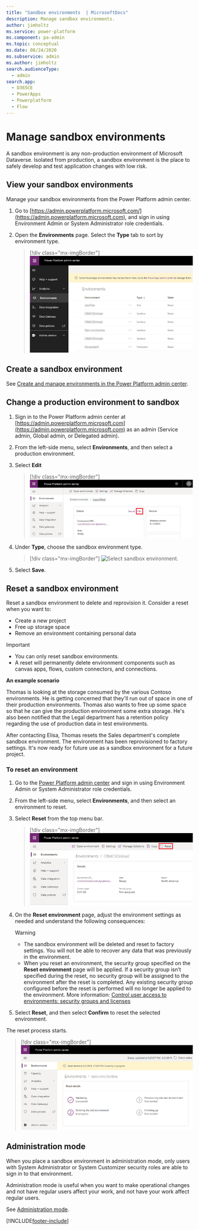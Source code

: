 ```yaml
---
title: "Sandbox environments  | MicrosoftDocs"
description: Manage sandbox environments.
author: jimholtz
ms.service: power-platform
ms.component: pa-admin
ms.topic: conceptual
ms.date: 08/24/2020
ms.subservice: admin
ms.author: jimholtz 
search.audienceType: 
  - admin
search.app:
  - D365CE
  - PowerApps
  - Powerplatform
  - Flow
---
```

# Manage sandbox environments

A sandbox environment is any non-production environment of Microsoft Dataverse. Isolated from production, a sandbox environment is the place to safely develop and test application changes with low risk.

## View your sandbox environments  

Manage your sandbox environments from the Power Platform admin center.  
  
1. Go to [https://admin.powerplatform.microsoft.com/](https://admin.powerplatform.microsoft.com), and sign in using Environment Admin or System Administrator role credentials.
  
2. Open the **Environments** page. Select the **Type** tab to sort by environment type.
  
   > [!div class="mx-imgBorder"] 
   > ![Environments page.](media/sandbox-environments.png "Environments page")

## Create a sandbox environment

See [Create and manage environments in the Power Platform admin center](create-environment.md).

## Change a production environment to sandbox

1. Sign in to the Power Platform admin center at [https://admin.powerplatform.microsoft.com](https://admin.powerplatform.microsoft.com) as an admin (Service admin, Global admin, or Delegated admin).

2. From the left-side menu, select **Environments**, and then select a production environment.

3. Select **Edit**

   > [!div class="mx-imgBorder"] 
   > ![Select Edit.](media/select-edit.png "Select Edit")

4. Under **Type**, choose the sandbox environment type. 

   > [!div class="mx-imgBorder"] 
   > ![Select sandbox environment.](media/select-sandbox.png "Select sandbox environment")

5. Select **Save**.

## Reset a sandbox environment  

Reset a sandbox environment to delete and reprovision it. Consider a reset when you want to:  
  
- Create a new project  
- Free up storage space  
- Remove an environment containing personal data  
  
> [!IMPORTANT]
> - You can only reset sandbox environments. 
> - A reset will permanently delete environment components such as canvas apps, flows, custom connectors, and connections.

 **An example scenario**  
  
  Thomas is looking at the storage consumed by the various Contoso environments. He is getting concerned that they'll run out of space in one of their production environments.  Thomas also wants to free up some space so that he can give the production environment some extra storage.  He's also been notified that the Legal department has a retention policy regarding the use of production data in test environments.  
  
 After contacting Elisa, Thomas resets the Sales department's complete sandbox environment. The environment has been reprovisioned to factory settings. It's now ready for future use as a sandbox environment for a future project.  
 
### To reset an environment  

1. Go to the [Power Platform admin center](https://admin.powerplatform.microsoft.com) and sign in using Environment Admin or System Administrator role credentials.
  
2. From the left-side menu, select **Environments**, and then select an environment to reset.

3. Select **Reset** from the top menu bar.
  
   > [!div class="mx-imgBorder"] 
   > ![Reset menu.](media/reset-menu.png "Reset menu")

4. On the **Reset environment** page, adjust the environment settings as needed and understand the following consequences:  
  
   > [!WARNING]
   > - The sandbox environment will be deleted and reset to factory settings. You will not be able to recover any data that was previously in the environment. 
   > - When you reset an environment, the security group specified on the **Reset environment** page will be applied. If a security group isn’t specified during the reset, no security group will be assigned to the environment after the reset is completed.  Any existing security group configured before the reset is performed will no longer be applied to the environment. More information: [Control user access to environments: security groups and licenses](control-user-access.md)   
  
5. Select **Reset**, and then select **Confirm** to reset the selected environment.

The reset process starts.

> [!div class="mx-imgBorder"] 
> ![Reset environment status.](media/reset-environment-status.png "Reset environment status")
  
## Administration mode  

 When you place a sandbox environment in administration mode, only users with System Administrator or System Customizer security roles are able to sign in to that environment.
 
 Administration mode is useful when you want to make operational changes and not have regular users affect your work, and not have your work affect regular users.  

See [Administration mode](admin-mode.md).


[!INCLUDE[footer-include](../includes/footer-banner.md)]